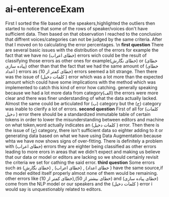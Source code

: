 # ai-enterenceExam
First I sorted the file based on the speakers,highlighted the outliers then started to notice that some of the rows of speaker/voices don't have sufficient data.
Then based on that observation I reached to the conclusion that diffrent voices/categories can not be judged by the same criteria.
After that I moved on to calculating the error percentages.
\n
**first question**
There are several basic issues with the distribution of the errors for example the fact that we have no (خطای اعراب) errors wich could be the result of classifying those errors as other ones for example(خطای نگارش) or (خطای پیاده سازی) other than that the fact that we had the same amount of (خطای اعداد )  errors as (خطای کمتر از 10) errors seemed a bit strange.
Then there was the issue of (کلمات دخیل ) error which was a lot more than the expected amount which could have some implications with the method which was implemented to catch this kind of error how catching.
generally speaking because we had a lot more data from category(الف) the errors were more clear and there was finer understanding of what the data actually lacked.
Almost the same could be articulated for (ب)  category but the (ج)  category was inable to clerify a lot of errors.
**second question**
First of all for (کلمات دخیل ) error there should be a standardized immutable table of certain tokens in order to lower the misunderstanding between editors and machine on what token,word actually indicates an (کلمات دخیل ) error.
Then there is the issue of (ج)  category, there isn't sufficient data so eighter adding to it or generating data based on what we have using Data Augmentation because whta we have now shows signs of over-fitting.
There is definitely a problem with (خطای اعراب) errors they are eighter being classified as other errors leading to more erors in areas that we didn't expect and making us believe that our data or model or editors are lacking so we should certainly revisit the criteria we set for cathing the said error.
**third question**
Some errors such as (خطای نگارش) , (خطای اعراب) , (خطای اعداد )  have the same source,if the model edited itself properly almost none of them would be remaining.
other errors like (خطای کمتر از 10),(خطای بیشتر از 50) and  (خطای پیاده سازی) come from the NLP model  or our speakers and the (کلمات دخیل ) error i would say is unquestionably related to editors.
